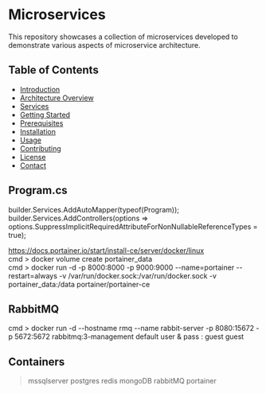 # Microservices

This repository showcases a collection of microservices developed to demonstrate various aspects of microservice architecture.

## Table of Contents

- [Introduction](#introduction)
- [Architecture Overview](#architecture-overview)
- [Services](#services)
- [Getting Started](#getting-started)
- [Prerequisites](#prerequisites)
- [Installation](#installation)
- [Usage](#usage)
- [Contributing](#contributing)
- [License](#license)
- [Contact](#contact)
  

Program.cs 
------------------------------
builder.Services.AddAutoMapper(typeof(Program));  
builder.Services.AddControllers(options => options.SuppressImplicitRequiredAttributeForNonNullableReferenceTypes = true);

https://docs.portainer.io/start/install-ce/server/docker/linux  
cmd > docker volume create portainer_data  
cmd > docker run -d -p 8000:8000 -p 9000:9000 --name=portainer --restart=always -v /var/run/docker.sock:/var/run/docker.sock -v portainer_data:/data portainer/portainer-ce  


RabbitMQ
------------------------------
cmd > docker run -d --hostname rmq --name rabbit-server -p 8080:15672 -p 5672:5672 rabbitmq:3-management
default user & pass : guest guest

Containers
-----------------------
> mssqlserver
> postgres
> redis
> mongoDB
> rabbitMQ
> portainer
